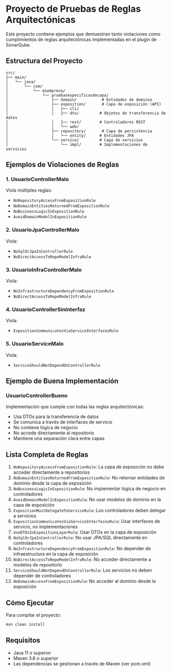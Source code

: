 # Proyecto de Pruebas de Reglas Arquitectónicas

Este proyecto contiene ejemplos que demuestran tanto violaciones como cumplimientos de reglas arquitectónicas implementadas en el plugin de SonarQube.

## Estructura del Proyecto

```
src/
├── main/
│   └── java/
│       └── com/
│           └── miempresa/
│               └── pruebasespecificasdecapa/
│                   ├── domain/           # Entidades de dominio
│                   ├── exposition/       # Capa de exposición (API)
│                   │   ├── cli/         
│                   │   ├── dto/         # Objetos de transferencia de datos
│                   │   ├── rest/        # Controladores REST
│                   │   └── web/         
│                   ├── repository/       # Capa de persistencia
│                   │   └── entity/      # Entidades JPA
│                   └── service/         # Capa de servicios
│                       └── impl/        # Implementaciones de servicios
```

## Ejemplos de Violaciones de Reglas

### 1. UsuarioControllerMalo
Viola múltiples reglas:
- `NoRepositoryAccessFromExpositionRule`
- `NoDomainEntitiesReturnedFromExpositionRule`
- `NoBusinessLogicInExpositionRule`
- `AvoidDomainModelInExpositionRule`

### 2. UsuarioJpaControllerMalo
Viola:
- `NoSqlOrJpaInControllerRule`
- `NoDirectAccessToRepoModelInfraRule`

### 3. UsuarioInfraControllerMalo
Viola:
- `NoInfrastructureDependencyFromExpositionRule`
- `NoDirectAccessToRepoModelInfraRule`

### 4. UsuarioControllerSinInterfaz
Viola:
- `ExpositionCommunicatesViaServiceInterfacesRule`

### 5. UsuarioServiceMalo
Viola:
- `ServiceShouldNotDependOnControllerRule`

## Ejemplo de Buena Implementación

### UsuarioControllerBueno
Implementación que cumple con todas las reglas arquitectónicas:
- Usa DTOs para la transferencia de datos
- Se comunica a través de interfaces de servicio
- No contiene lógica de negocio
- No accede directamente al repositorio
- Mantiene una separación clara entre capas

## Lista Completa de Reglas

1. `NoRepositoryAccessFromExpositionRule`: La capa de exposición no debe acceder directamente a repositorios
2. `NoDomainEntitiesReturnedFromExpositionRule`: No retornar entidades de dominio desde la capa de exposición
3. `NoBusinessLogicInExpositionRule`: No implementar lógica de negocio en controladores
4. `AvoidDomainModelInExpositionRule`: No usar modelos de dominio en la capa de exposición
5. `ExpositionMustDelegateToServiceRule`: Los controladores deben delegar a servicios
6. `ExpositionCommunicatesViaServiceInterfacesRule`: Usar interfaces de servicio, no implementaciones
7. `UseDTOsInExpositionLayerRule`: Usar DTOs en la capa de exposición
8. `NoSqlOrJpaInControllerRule`: No usar JPA/SQL directamente en controladores
9. `NoInfrastructureDependencyFromExpositionRule`: No depender de infraestructura en la capa de exposición
10. `NoDirectAccessToRepoModelInfraRule`: No acceder directamente a modelos de repositorio
11. `ServiceShouldNotDependOnControllerRule`: Los servicios no deben depender de controladores
12. `NoDomainAccessFromExpositionRule`: No acceder al dominio desde la exposición

## Cómo Ejecutar

Para compilar el proyecto:
```bash
mvn clean install
```

## Requisitos

- Java 11 o superior
- Maven 3.6 o superior
- Las dependencias se gestionan a través de Maven (ver pom.xml)